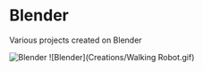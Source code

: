 # Blender
Various projects created on Blender

![Blender](Creations/Donut.gif)
![Blender](Creations/Walking Robot.gif)
